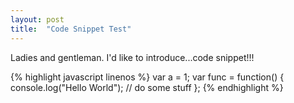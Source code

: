 ```yaml
---
layout: post
title:  "Code Snippet Test"
---
```




Ladies and gentleman.
I'd like to introduce...code snippet!!!

{% highlight javascript linenos %}
var a = 1;
var func = function() {
  console.log("Hello World");
  // do some stuff
};
{% endhighlight %}